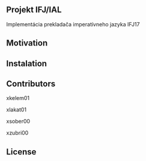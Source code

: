 ## Projekt IFJ/IAL

Implementácia prekladača imperatívneho jazyka IFJ17

## Motivation

## Instalation

## Contributors

xkelem01

xlakat01

xsober00

xzubri00

## License
